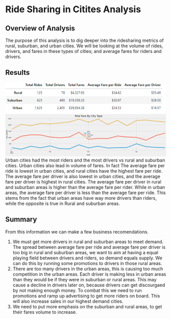 # **Ride Sharing in Citites Analysis**
## Overview of Analysis
The purpose of this analysis is to dig deeper into the ridesharing metrics of rural, suburban, and urban cities. We will be looking at the volume of rides, drivers, and fares in these types of cities; and average fares for riders and drivers. 

## Results 
![alttext](https://github.com/SharRahman/PyBer_Challenge/blob/5d1d9091d2f2a98bb0abbc50cd657ab6d7a3f506/Analysis/PyBer_city_type_summary.PNG)
![](https://github.com/SharRahman/PyBer_Challenge/blob/a0ec6c44db8f1e62fd85f06066d8f23977a5ad3d/Analysis/PyBer_fare_summary.png) 
Urban cities had the most riders and the most drivers vs rural and suburban cities. Urban cities also lead in volume of fares. In fact 
The average fare per ride is lowest in urban cities, and rural cities have the highest fare per ride. 
The average fare per driver is also lowest in urban cities, and the average fare per driver is highest in rural cities. 
The average fare per driver in rural and suburban areas is higher than the average fare per rider. While in urban areas, the average fare per driver is less than the average fare per ride. This stems from the fact that urban areas have way more drivers than riders, while the opposite is true in Rural and suburban areas. 

## Summary
From this information we can make a few business recomendations. 
1. We must get more drivers in rural and suburban areas to meet demand. The spread between average fare per ride and average fare per driver is too big in rural and suburban areas, we want to aim at having a equal playing field between drivers and riders, so demand equals supply. We can do this by running some promotions to drivers in those rural areas.
2. There are too many drivers in the urban areas, this is causing too much competition in the urban areas. Each driver is making less in urban areas than they would be if they were in suburban or rural areas. This may cause a decline in drivers later on, because drivers can get discourgaed by not making enough money. To combat this we need to run promotions and ramp up advertising to get more riders on board. This will also increase sales in our highest demand cities.    
3. We need to put more emphasis on the suburban and rural areas, to get their fares volume to increase.
